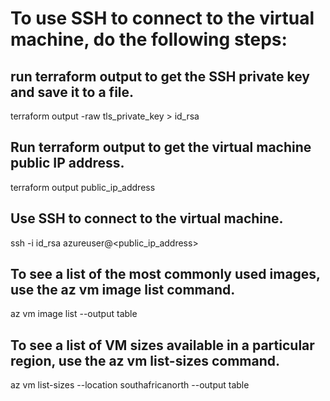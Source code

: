 
# To use SSH to connect to the virtual machine, do the following steps:

## run terraform output to get the SSH private key and save it to a file.

terraform output -raw tls_private_key > id_rsa

## Run terraform output to get the virtual machine public IP address.
terraform output public_ip_address

## Use SSH to connect to the virtual machine.
ssh -i id_rsa azureuser@<public_ip_address>

## To see a list of the most commonly used images, use the az vm image list command.
az vm image list --output table

## To see a list of VM sizes available in a particular region, use the az vm list-sizes command.
az vm list-sizes --location southafricanorth --output table